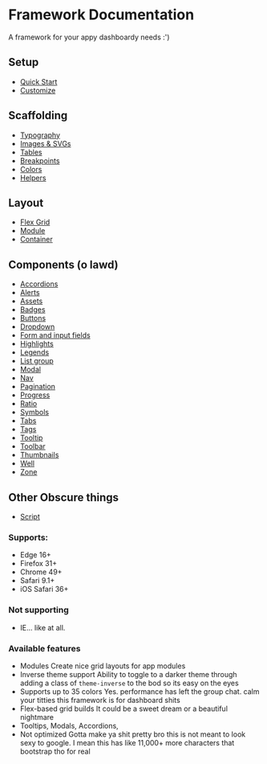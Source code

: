 # Framework Documentation
A framework for your appy dashboardy needs :')


##	Setup
*	[Quick Start](docs/sections/setup/quickstart.md)
*	[Customize](docs/sections/setup/customize.md)

##	Scaffolding
*	[Typography](docs/sections/scaffolding/typography.md)
*	[Images & SVGs](docs/sections/scaffolding/images.md)
*	[Tables](docs/sections/scaffolding/table.md)
*	[Breakpoints](docs/sections/scaffolding/breakpoint.md)
*	[Colors](docs/sections/scaffolding/colors.md)
*	[Helpers](docs/sections/scaffolding/helpers.md)

##	Layout
*	[Flex Grid](docs/sections/layout/flexgrid.md)
*	[Module](docs/sections/layout/module.md)
*	[Container](docs/sections/layout/container.md)

##	Components (o lawd)
*	[Accordions](docs/sections/components/accordion.md)
*	[Alerts](docs/sections/components/alert.md)
*	[Assets](docs/sections/components/asset.md)
*	[Badges](docs/sections/components/badge.md)
*	[Buttons](docs/sections/components/button.md)
*	[Dropdown](docs/sections/components/dropdown.md)
*	[Form and input fields](docs/sections/components/form.md)
*	[Highlights](docs/sections/components/highlight.md)
*	[Legends](docs/sections/components/legend.md)
*	[List group](docs/sections/components/list-group.md)
*	[Modal](docs/sections/components/modal.md)
*	[Nav](docs/sections/components/nav.md)
*	[Pagination](docs/sections/components/pagination.md)
*	[Progress](docs/sections/components/progress.md)
*	[Ratio](docs/sections/components/ratio.md)
*	[Symbols](docs/sections/components/symbol.md)
*	[Tabs](docs/sections/components/tabs.md)
*	[Tags](docs/sections/components/tag.md)
*	[Tooltip](docs/sections/components/tooltip.md)
*	[Toolbar](docs/sections/components/toolbar.md)
*	[Thumbnails](docs/sections/components/thumbnail.md)
*	[Well](docs/sections/components/trumbowyg.md)
*	[Zone](docs/sections/components/zone.md)

##	Other Obscure things
*	[Script](docs/sections/other/script.md)

### Supports:
*	Edge 16+
*	Firefox 31+
*	Chrome 49+
*	Safari 9.1+
*	iOS Safari 36+

### Not supporting
*	IE... like at all.


###	Available features
*	Modules
	Create nice grid layouts for app modules
*	Inverse theme support
	Ability to toggle to a darker theme through adding a class of `theme-inverse` to the bod so its easy on the eyes
*	Supports up to 35 colors
	Yes. performance has left the group chat. calm your titties this framework is for dashboard shits
*	Flex-based grid builds
	It could be a sweet dream or a beautiful nightmare
*	Tooltips, Modals, Accordions, 
*	Not optimized
	Gotta make ya shit pretty bro this is not meant to look sexy to google. I mean this has like 11,000+ more characters that bootstrap tho for real

